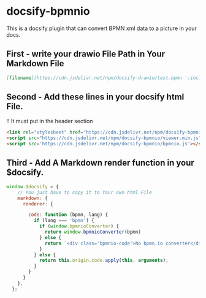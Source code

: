 # docsify-bpmnio

This is a docsify plugin that can convert BPMN xml data to a picture in your docs.

## First - write your drawio File Path in Your Markdown File

```md
[filename](https://cdn.jsdelivr.net/npm/docsify-drawio/test.bpmn ':include :type=bpmn')
```

## Second - Add these lines in your docsify html File.

!! It must put in the header section 

```html
<link rel="stylesheet" href="https://cdn.jsdelivr.net/npm/docsify-bpmnio/style.css" />
<script src="https://cdn.jsdelivr.net/npm/docsify-bpmnio/viewer.min.js"></script>
<script src='https://cdn.jsdelivr.net/npm/docsify-bpmnio/bpmnio.js'></script>
```

## Third - Add A Markdown render function in your $docsify.

```js
window.$docsify = {
    // You just have to copy it to Your own html File
    markdown: {
      renderer: {

        code: function (bpmn, lang) {
          if (lang === 'bpmn') {
            if (window.bpmnioConverter) {
              return window.bpmnioConverter(bpmn)
            } else {
              return `<div class='bpmnio-code'>No bpmn.io converter</div>`
            }
          } else {
            return this.origin.code.apply(this, arguments);
          }
        }
      }
    },
  };
```

